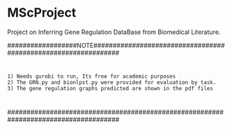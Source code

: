 MScProject
==========

Project on Inferring Gene Regulation DataBase from Biomedical Literature.



##################NOTE###############################################################
#                                                                                   #
    1) Needs gurobi to run, Its free for academic purposes                         
    2) The GRN.py and bionlpst.py were provided for evaluation by task.            
    3) The gene regulation graphs predicted are shown in the pdf files             
#                                                                                   #
#                                                                                   #
#####################################################################################
